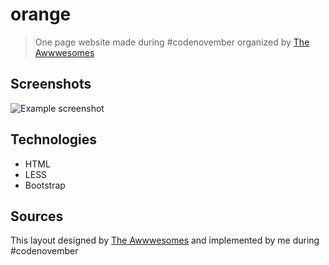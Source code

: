 # orange
> One page website made during #codenovember organized by [The Awwwesomes](https://theawwwesomes.org/ "The Awwwesomes")

## Screenshots
![Example screenshot](./img/screenshot.png)

## Technologies
* HTML
* LESS
* Bootstrap

## Sources
This layout designed by [The Awwwesomes](https://theawwwesomes.org/ "The Awwwesomes") and implemented by me during #codenovember
